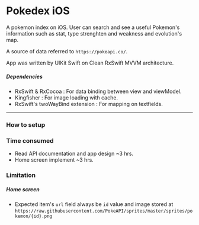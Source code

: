 # Pokedex iOS

A pokemon index on iOS. User can search and see a useful Pokemon's information such as stat, type strenghten and weakness and evolution's map.

A source of data referred to `https://pokeapi.co/`.

App was written by UIKit Swift on Clean RxSwift MVVM architecture.

##### Dependencies

- RxSwift & RxCocoa : For data binding between view and viewModel.
- Kingfisher : For image loading with cache.
- RxSwift's twoWayBind extension : For mapping on textfields.

---

### How to setup

### Time consumed

- Read API documentation and app design ~3 hrs.
- Home screen implement ~3 hrs.

### Limitation

##### Home screen

- Expected item's `url` field always be `id` value and image stored at `https://raw.githubusercontent.com/PokeAPI/sprites/master/sprites/pokemon/{id}.png`